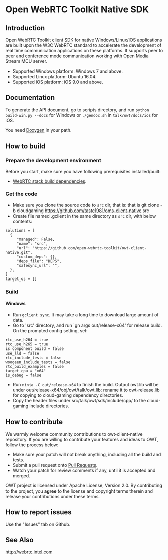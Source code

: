 # Open WebRTC Toolkit Native SDK

## Introduction
Open WebRTC Toolkit client SDK for native Windows/Linux/iOS applications are built upon the W3C WebRTC standard to accelerate the development of real time communication applications on these platforms. It supports peer to peer and conference mode communication working with Open Media Stream MCU server.

- Supported Windows platform: Windows 7 and above.
- Supported Linux platform: Ubuntu 16.04.
- Supported iOS platform: iOS 9.0 and above.

## Documentation
To generate the API document, go to scripts directory, and run `python build-win.py --docs` for Windows or `./gendoc.sh` in `talk/owt/docs/ios` for iOS.

You need [Doxygen](http://www.doxygen.nl/) in your path.

## How to build

### Prepare the development environment
Before you start, make sure you have following prerequisites installed/built:

- [WebRTC stack build dependencies](https://webrtc.org/native-code/development/prerequisite-sw/).

### Get the code
- Make sure you clone the source code to `src` dir, that is: that is git clone -b cloudgaming https://github.com/taste1981/oms-client-native src
- Create file named .gclient in the same directory as `src` dir, with below contents:

```
solutions = [ 
  {  
     "managed": False,  
     "name": "src",  
     "url": "https://github.com/open-webrtc-toolkit/owt-client-native.git",  
     "custom_deps": {},  
     "deps_file": "DEPS",  
     "safesync_url": "",  
  },  
]  
target_os = []  
```

### Build
#### Windows
- Run `gclient sync`. It may take a long time to download large amount of data.
- Go to 'src' directory, and run `gn args out/release-x64' for release build. On the prompted config setting, set: 
````
rtc_use_h264 = true
rtc_use_h265 = true
is_component_build = false
use_lld = false
rtc_include_tests = false
woogeen_include_tests = false
rtc_build_examples = false
target_cpu = "x64"
is_debug = false
````
- Run `ninja -C out/release-x64` to finish the build. Output owt.lib will be under out/release-x64/obj/owt/talk/owt.lib; rename it to owt-release.lib for copying to cloud-gaming dependency directories.
- Copy the header files under src/talk/owt/sdk/include/cpp/ to the cloud-gaming include directories.

## How to contribute
We warmly welcome community contributions to owt-client-native repository. If you are willing to contribute your features and ideas to OWT, follow the process below:

- Make sure your patch will not break anything, including all the build and tests.
- Submit a pull request onto [Pull Requests](https://github.com/open-webrtc-toolkit/owt-client-native/pulls).
- Watch your patch for review comments if any, until it is accepted and merged.

OWT project is licensed under Apache License, Version 2.0. By contributing to the project, you **agree** to the license and copyright terms therein and release your contributions under these terms.

## How to report issues
Use the "Issues" tab on Github.

## See Also
http://webrtc.intel.com
 


